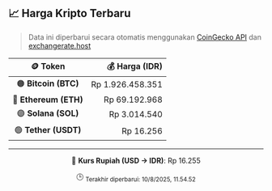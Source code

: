 

<!-- HARGA_KRIPTO -->
## 📈 Harga Kripto Terbaru

> Data ini diperbarui secara otomatis menggunakan [CoinGecko API](https://www.coingecko.com/) dan [exchangerate.host](https://exchangerate.host/)

<div align="center">

| 🪙 Token | 💰 Harga (IDR) |
|:------:|---------------:|
| 🟠 **Bitcoin (BTC)**   | Rp 1.926.458.351 |
| 🔵 **Ethereum (ETH)**  | Rp 69.192.968 |
| 🟣 **Solana (SOL)**    | Rp 3.014.540 |
| 🟢 **Tether (USDT)**   | Rp 16.256 |

---

💱 **Kurs Rupiah (USD → IDR)**: Rp 16.255

🕒 <sub>Terakhir diperbarui: 10/8/2025, 11.54.52</sub>

</div>
<!-- /HARGA_KRIPTO -->